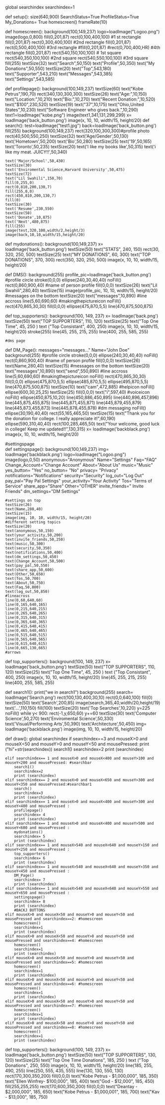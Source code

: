 global searchindex
searchindex=1

def setup():
    size(640,900)
    SearchStatus=True
    ProfileStatus=True
    My_Donations= True
    homescreen()
    frameRate(10)

    
def homescreen():
    background(100,149,237)
    logo=loadImage("Logoo.png")
    image(logo,0,800)
    fill(0,201,87)
    rect(0,100,400,100) #1 st rectangle
    fill(0,201,87)
    rect(0,300,400,100) #2nd rectangle
    fill(0,201,87)
    rect(0,500,400,100) #3rd rectangle 
    #fill(0,201,87)
    #rect(0,700,400,HR) #4th rectangle
    fill(0,201,87)
    rect(540,150,100,100) # 1st square
    rect(540,350,100,100) #2nd square
    rect(540,550,100,100) #3rd square
    fill(255)
    textSize(32)
    text("Search",50,150)
    text("Profile",50,350)
    text("My Donations",50,550)
    textSize(20)
    text("Top",543,180)
    text("Supporter",543,210)
    text("Messages",543,385)
    text("Settings",543,585)

def profilepage():
    background(100,149,237)
    textSize(60)
    text("Kobe Petrus",190,70)
    rect(340,130,300,300)
    textSize(26)
    text("Age:",10,150)
    text("Location:",10,210)
    text("Bio:",10,270)
    text("Recent Donation:",10,520)
    text("$100",230,520)
    textSize(19)
    text("37",10,175)
    text("Ohio,United States",10,230)
    text("Software Engineer who gives back.",10,290)
    text1=loadImage("kobe.png")
    image(text1,341,131,299,299)
    x= loadImage('back_button.png')
    image(x, 10, 10, width/15, height/20)
def search():
    test=loadImage("test1.jpg")
    back=loadImage('back_button.png')
    fill(255)
    background(100,149,237) 
    rect(320,100,300,300)#profile photo
    rect(40,500,550,250)
    textSize(32)
    text('Age/Gender',50,130)
    text('Hometown',50,200)
    text('Bio',50,280)
    textSize(25)
    text('19',50,165)
    text('Toronto',50,235)
    textSize(20)
    text('I like my books like',50,315)
    text('i like my meat. JUICY!!',50,340)
    

    text('Major/School',50,430)
    textSize(30)
    text('Enviromental Science,Harvard University',50,475)
    textSize(72)
    text("Lil Swahili",150,70)
    fill(0,255,0)
    rect(0,810,200,130,7)
    fill(255,0,0)
    rect(450,810,200,130,7) 
    fill(0)
    textSize(30)
    text('Resume',230,550)
    textSize(50)
    text('Donate',10,875)
    text('Next',480,875)
    fill(255)
    image(test,320,100,width/2,height/3)
    image(back,10,10,width/15,height/20)
    
def mydonations():
    background(100,149,237) 
    x= loadImage('back_button.png')
    textSize(50)
    text("STATS", 240, 150)
    rect(30, 320, 250, 500)
    textSize(25)
    text("MY DONATIONS", 60, 300)
    text("TOP DONATIONS", 370, 300)
    rect(350, 320, 250, 500)
    image(x, 10, 10, width/15, height/20)
    
def DMS():
    background(255) 
    profile_pic=loadImage('back_button.png')
    #profile circle
    stroke(0,0,0)
    ellipse(240,30,40,40)
    noFill()
    rect(0,860,900,40)
    #name of person profile
    fill(0,0,0)
    textSize(26)
    text("Lil Swahili",280,40)
    textSize(15)
    image(profile_pic, 10, 10, width/15, height/20)
    #messages on the bottom
    textSize(20)
    text("messages",10,890)
    #line accross
    line(5,60,690,60)
    #makingthepictureicon
    noFill()
    rect(470,865,30,30)
    fill(0,0,0)
    ellipse(475,870,5,5)
    line(470,875,500,875)
    

     
def top_supporters():
    background(100, 149, 237)
    x= loadImage('back.png')
    textSize(50)
    text("TOP SUPPORTERS", 110, 120)
    textSize(25)
    text("Top One Time", 45, 250 )
    text ("Top Consistant", 400, 250)
    image(x, 10, 10, width/15, height/20)
    stroke(255)
    line(45, 255, 215, 255)
    line(400, 255, 585, 255)
    
    
    
    
    #dms page
def DM_Page(): 
    messages="messages..."
    Name="John Doe"
    background(255) 
    #profile circle
    stroke(0,0,0)
    ellipse(240,30,40,40)
    noFill()
    rect(0,860,900,40)
    #name of person profile
    fill(0,0,0)
    textSize(26)
    text(Name,280,40)
    textSize(15)
    #messages on the bottom
    textSize(20)
    text("messages",10,890)
    text("send",550,890)
    #line accross
    line(5,60,690,60)
    #makingthepictureicon
    noFill()
    rect(470,865,30,30)
    fill(0,0,0)
    ellipse(475,870,5,5)
    ellipse(485,870,5,5)
    ellipse(495,870,5,5)
    line(470,875,500,875)
    textSize(10)
    text("cam",472,885)
    #helpicon
    noFill()
    ellipse(600,30,25,25)
    textSize(25)
    fill(0,0,0)
    text("i",597,40)
    #voiceicon
    noFill()
    ellipse(450,875,10,20)
    line(450,886,450,895)
    line(440,896,457,896)
    line(445,875,455,875)
    line(445,871,455,871)
    line(445,879,455,879)
    line(445,873,455,873)
    line(445,878,455,878)
    #dm messaging
    noFill()
    ellipse(30,190,40,40)
    rect(55,165,465,50)
    textSize(15)
    text("Thank you for the donation for college. I really appreciate it!",60,190)
    ellipse(590,310,40,40)
    rect(100,285,465,50)
    text("Your welcome, good luck in college! Keep me updated!!",130,315)
    x= loadImage('backblack.png')
    image(x, 10, 10, width/15, height/20)
    
#settingspage    
def settingspage(): 
    background(100,149,237) 
    img= loadImage('backblack.png')
    logo=loadImage("Logoo.png")
    image(logo,0,50)
    anonymous="Anonymous"
    Name="Settings"
    Faq="FAQ"
    Change_Account="Change Account"
    About="About Us"
    music="Music"
    yes_button= "Yes"
    no_button= "No"
    privacy= "Privacy"
    notifications="Notifications"
    security="Security"
    log_out="Log Out"
    pay_pal="Pay Pal Settings"
    your_activity="Your Activity"
    Tos="Terms of Service"
    share_app="Share"
    Other="OTHER"
    invite_friends=" Invite Friends"
    dm_settings="DM Settings"

    #settings on top
    textSize(26)
    text(Name,280,40)
    textSize(15)
    image(img, 10, 10, width/15, height/20)
    #different setting topics
    textSize(20)
    text(anonymous,50,150)
    text(your_activity,50,200)
    text(invite_friends,50,250)
    text(music,50,300)
    text(security,50,350)
    text(notifications,50,400)
    text(dm_settings,50,450)
    text(Change_Account,50,500)
    text(pay_pal,50,550)
    text(share_app,50,600)
    text(Other,50,650)
    text(Tos,50,700)
    text(About,50,750)
    text(Faq,50,800)
    text(log_out,50,850)
    #lineacross
    line(0,60,640,60)
    line(0,165,640,165)
    line(0,215,640,215)
    line(0,265,640,265)
    line(0,315,640,315)
    line(0,365,640,365)
    line(0,415,640,415)
    line(0,465,640,465)
    line(0,515,640,515)
    line(0,565,640,565)
    line(0,615,640,615)
    line(0,665,130,665)
    #arrows


def top_supporters():
    background(100, 149, 237)
    x= loadImage('back_button.png')
    textSize(50)
    text("TOP SUPPORTERS", 110, 120)
    textSize(25)
    text("Top One Time", 45, 250 )
    text ("Top Consistant", 400, 250)
    image(x, 10, 10, width/15, height/20)
    line(45, 255, 215, 255)
    line(400, 255, 585, 255)

def search1():
    print("we in aearch1")
    background(255)
    search= loadImage('Search.png')
    rect(100,130,400,30,10)
    rect(0,0,640,100)
    fill(0)
    textSize(50)
    text('Search',200,85)
    image(search,365,40,width/20,height/19)
    text('...',110,150)
    fill(100)
    textSize(20)
    text('Top Searches',10,220)
    y=225
    noFill()
    while y< 900:
        rect(-1,y,650,60)
        y+=60
    textSize(30)
    text('Computer Science',50,270)
    text('Enviromental Science',50,330)
    text('Visual/Performing Arts',50,390)
    text('Architecture',50,450)
    img= loadImage('backblack.png')
    image(img, 10, 10, width/15, height/20)

     
def draw():
    global searchindex
    if searchindex==3 and mouseX>0 and mouseX<50 and mouseY>0 and mouseY<50 and mousePressed:
        print ("hi"+str(searchindex))
        search1()
        searchindex=2
        print (searchindex)
        
    elif searchindex== 1 and mouseX>0 and mouseX<400 and mouseY>100 and mouseY<200 and mousePressed: #searchbar
        search1()
        searchindex=2
        print (searchindex)
    elif searchindex== 2 and mouseX>0 and mouseX<650 and mouseY>300 and mouseY<350 and mousePressed:#searchbar1
        search()
        searchindex=3
        print (searchindex)
    elif searchindex== 1 and mouseX>0 and mouseX<400 and mouseY>300 and mouseY<400 and mousePressed :
        profilepage()
        searchindex= 4
        print (searchindex)
    elif searchindex== 1 and mouseX>0 and mouseX<400 and mouseY>500 and mouseY<600 and mousePressed :
        mydonations()
        searchindex= 5
        print (searchindex)
    elif searchindex== 1 and mouseX>540 and mouseX<640 and mouseY>150 and mouseY<250 and mousePressed :
        top_supporters()
        searchindex= 6
        print (searchindex)
    elif searchindex== 1 and mouseX>540 and mouseX<640 and mouseY>350 and mouseY<450 and mousePressed :
        DM_Page()
        searchindex= 7
        print (searchindex)
    elif searchindex== 1 and mouseX>540 and mouseX<640 and mouseY>550 and mouseY<650 and mousePressed :
        settingspage()
        searchindex= 8
        print (searchindex)
        #BACKJ BUTTONS
    elif mouseX>0 and mouseX<50 and mouseY>0 and mouseY<50 and mousePressed and searchindex==2: #homescreen
        homescreen()
        searchindex=1
        print (searchindex)
    elif mouseX>0 and mouseX<50 and mouseY>0 and mouseY<50 and mousePressed and searchindex==4: #homescreen
        homescreen()
        searchindex=1
        print (searchindex)
    elif mouseX>0 and mouseX<50 and mouseY>0 and mouseY<50 and mousePressed and searchindex==5: #homescreen
        homescreen()
        searchindex=1
        print (searchindex)
    elif mouseX>0 and mouseX<50 and mouseY>0 and mouseY<50 and mousePressed and searchindex==6: #homescreen
        homescreen()
        searchindex=1
        print (searchindex)
    elif mouseX>0 and mouseX<50 and mouseY>0 and mouseY<50 and mousePressed and searchindex==7: #homescreen
        homescreen()
        searchindex=1
        print (searchindex)
    elif mouseX>0 and mouseX<50 and mouseY>0 and mouseY<50 and mousePressed and searchindex==8: #homescreen
        homescreen()
        searchindex=1
        print (searchindex)
       
def top_supporters():
    background(100, 149, 237)
    x= loadImage('back_button.png')
    textSize(50)
    text("TOP SUPPORTERS", 130, 120)
    textSize(25)
    text("Top One Time Donations", 185, 250 )
    text ("Top Donations", 250, 550)
    image(x, 10, 10, width/15, height/20)
    line(185, 255, 490, 255)
    line(250, 555, 435, 555)
    line(130, 130, 550, 130)
    rect(170,300,350,200)
    fill(0,0,0)
    text("Kobe Petrus - $1,000,000", 185, 350)
    text("Ellen Winfrey- $100,000", 185, 400)
    text("God - $12,000", 185, 450)
    fill(255,255,255)
    rect(170,600,350,200)
    fill(0,0,0)
    text("Deantay - $2,000,000", 185, 650)
    text("Kobe Petrus - $1,000,001", 185, 700)
    text("Kav - $13,000", 185, 750)  
